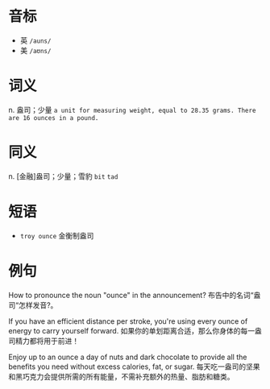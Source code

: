 # 音标

- 英 `/auns/`
- 美 `/aʊns/`

# 词义

n. 盎司；少量
`a unit for measuring weight, equal to 28.35 grams. There are 16 ounces in a pound.`

# 同义

n. [金融]盎司；少量；雪豹
`bit` `tad`

# 短语

- `troy ounce` 金衡制盎司

# 例句

How to pronounce the noun "ounce" in the announcement?
布告中的名词“盎司“怎样发音?。

If you have an efficient distance per stroke, you're using every ounce of energy to carry yourself forward.
如果你的单划距离合适，那么你身体的每一盎司精力都将用于前进！

Enjoy up to an ounce a day of nuts and dark chocolate to provide all the benefits you need without excess calories, fat, or sugar.
每天吃一盎司的坚果和黑巧克力会提供所需的所有能量，不需补充额外的热量、脂肪和糖类。


